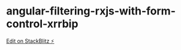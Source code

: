 # angular-filtering-rxjs-with-form-control-xrrbip

[Edit on StackBlitz ⚡️](https://stackblitz.com/edit/angular-filtering-rxjs-with-form-control-xrrbip)